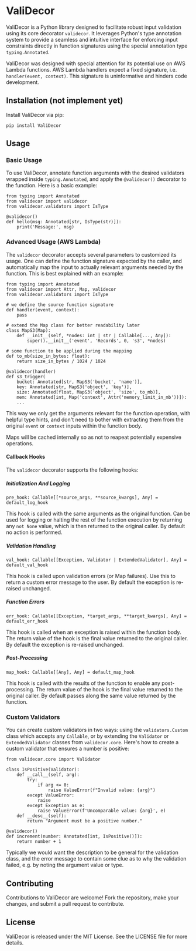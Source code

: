 # ValiDecor

ValiDecor is a Python library designed to facilitate robust input validation using its core decorator `validecor`. It leverages Python's type annotation system to provide a seamless and intuitive interface for enforcing input constraints directly in function signatures using the special annotation type `typing.Annotated`.

ValiDecor was designed with special attention for its potential use on AWS Lambda functions. AWS Lambda handlers expect a fixed signature, i.e. `handler(event, context)`. This signature is uninformative and hinders code development.

## Installation (not implement yet)

Install ValiDecor via pip:

    pip install ValiDecor

## Usage

### Basic Usage

To use ValiDecor, annotate function arguments with the desired validators wrapped inside `typing.Annotated`, and apply the `@validecor()` decorator to the function. Here is a basic example:

    from typing import Annotated
    from validecor import validecor
    from validecor.validators import IsType

    @validecor()
    def hello(msg: Annotated[str, IsType(str)]):
        print('Message:', msg)

### Advanced Usage (AWS Lambda)

The `validecor` decorator accepts several parameters to customized its usage. One can define the function signature expected by the caller, and automatically map the input to actually relevant arguments needed by the function. This is best explained with an example:

    from typing import Annotated
    from validecor import Attr, Map, validecor
    from validecor.validators import IsType

    # we define the source function signature
    def handler(event, context):
        pass
    
    # extend the Map class for better readability later
    class MapS3(Map):
        def __init__(self, *nodes: int | str | Callable[..., Any]):
            super().__init__('event', 'Records', 0, 's3', *nodes)

    # some function to be applied during the mapping
    def to_mb(size_in_bytes: float):
        return size_in_bytes / 1024 / 1024

    @validecor(handler)
    def s3_trigger(
        bucket: Annotated[str, MapS3('bucket', 'name')],
        key: Annotated[str, MapS3('object', 'key')],
        size: Annotated[float, MapS3('object', 'size', to_mb)],
        mem: Annotated[int, Map('context', Attr('memory_limit_in_mb'))]):
        ...

This way we only get the arguments relevant for the function operation, with helpful type hints, and don't need to bother with extracting them from the original `event` or `context` inputs within the function body.

Maps will be cached internally so as not to reapeat potentially expensive operations.

#### Callback Hooks

The `validecor` decorator supports the following hooks:

##### Initialization And Logging

    pre_hook: Callable[[*source_args, **source_kwargs], Any] = default_log_hook
    
This hook is called with the same arguments as the original function. Can be used for logging or halting the rest of the function execution by returning any `not None` value, which is then returned to the original caller. By default no action is performed.

##### Validation Handling

    val_hook: Callable[[Exception, Validator | ExtendedValidator], Any] = default_val_hook

This hook is called upon validation errors (or Map failures). Use this to return a custom error message to the user. By default the exception is re-raised unchanged.

##### Function Errors

    err_hook: Callable[[Exception, *target_args, **target_kwargs], Any] = default_err_hook

This hook is called when an exception is raised within the function body. The return value of the hook is the final value returned to the original caller. By default the exception is re-raised unchanged.

##### Post-Processing

    map_hook: Callable[[Any], Any] = default_map_hook

This hook is called with the results of the function to enable any post-processing. The return value of the hook is the final value returned to the original caller. By default passes along the same value returned by the function.

### Custom Validators

You can create custom validators in two ways: using the `validators.Custom` class which accepts any `Callable`, or by extending the `Validator` or `ExtendedValidator` classes from `validecor.core`. Here's how to create a custom validator that ensures a number is positive:

    from validecor.core import Validator

    class IsPositive(Validator):
        def __call__(self, arg):
            try:
                if arg <= 0:
                    raise ValueError(f"Invalid value: {arg}")
            except ValueError:
                raise
            except Exception as e:
                raise ValueError(f'Uncomparable value: {arg}', e)
        def __desc__(self):
            return "Argument must be a positive number."

    @validecor()
    def increment(number: Annotated[int, IsPositive()]):
        return number + 1

Typically we would want the description to be general for the validation class, and the error message to contain some clue as to why the validation failed, e.g. by noting the argument value or type.

## Contributing

Contributions to ValiDecor are welcome! Fork the repository, make your changes, and submit a pull request to contribute.

## License

ValiDecor is released under the MIT License. See the LICENSE file for more details.
